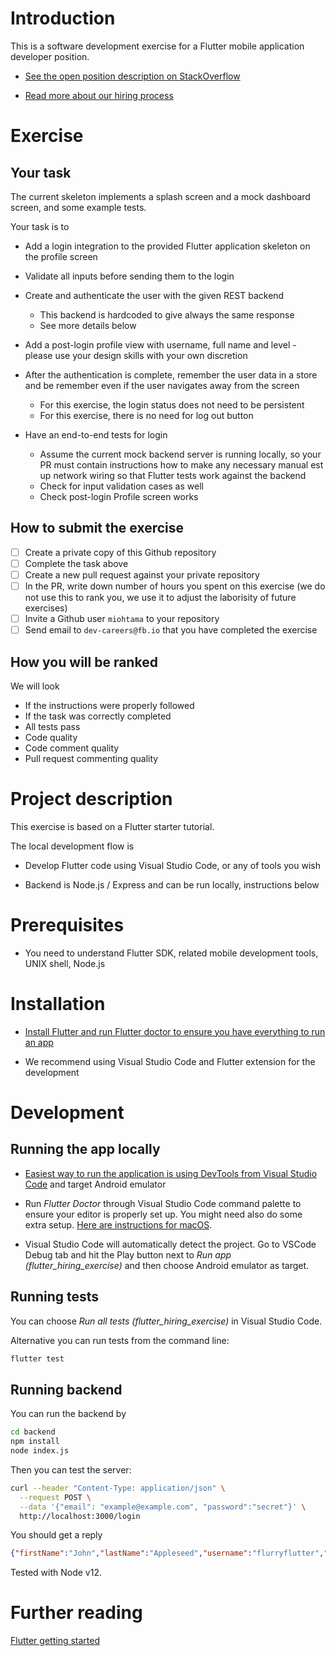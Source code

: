 # Introduction

This is a software development exercise for a Flutter mobile application developer position.

- [See the open position description on StackOverflow](https://stackoverflow.com/jobs/391155/flutter-developer-firstblood)

- [Read more about our hiring process](https://github.com/miohtama/how-to-hire-developers)

# Exercise

## Your task

The current skeleton implements a splash screen and a mock dashboard screen,
and some example tests.

Your task is to

- Add a login integration to the provided Flutter application skeleton
  on the profile screen

- Validate all inputs before sending them to the login

- Create and authenticate the user with the given REST backend
    * This backend is hardcoded to give always the same response
    * See more details below

- Add a post-login profile view with username, full name
  and level - please use your design skills with your own discretion

- After the authentication is complete, remember the user
  data in a store and be remember even if the user navigates away from the screen
    * For this exercise, the login status does not need to be persistent
    * For this exercise, there is no need for log out button

- Have an end-to-end tests for login
  * Assume the current mock backend server is running locally, so your PR must contain
    instructions how to make any necessary manual est up network wiring so that
    Flutter tests work against the backend
  * Check for input validation cases as well
  * Check post-login Profile screen works

## How to submit the exercise

- [ ] Create a private copy of this Github repository
- [ ] Complete the task above
- [ ] Create a new pull request against your private repository
- [ ] In the PR, write down number of hours you spent on this exercise (we do not use this to rank you, we use it to adjust the laborisity of future exercises)
- [ ] Invite a Github user `miohtama` to your repository
- [ ] Send email to `dev-careers@fb.io` that you have completed the exercise

## How you will be ranked

We will look

- If the instructions were properly followed
- If the task was correctly completed
- All tests pass
- Code quality
- Code comment quality
- Pull request commenting quality

# Project description

This exercise is based on a Flutter starter tutorial.

The local development flow is

* Develop Flutter code using Visual Studio Code, or any of tools you wish

* Backend is Node.js / Express and can be run locally, instructions below

# Prerequisites

* You need to understand Flutter SDK, related mobile development tools, UNIX shell, Node.js

# Installation

* [Install Flutter and run Flutter doctor to ensure you have everything to run an app](https://flutter.dev/docs/get-started/install)

* We recommend using Visual Studio Code and Flutter extension for the development

# Development

## Running the app locally

* [Easiest way to run the application is using DevTools from Visual Studio Code](https://flutter.dev/docs/development/tools/devtools/vscode)
  and target Android emulator

* Run *Flutter Doctor* through Visual Studio Code command palette to ensure your editor is properly set up. You might need also do some extra setup.
  [Here are instructions for macOS](https://stackoverflow.com/questions/61036745/invalid-arguments-cannot-find-executable-for-null-when-emulated-android-on/61869002#61869002).

* Visual Studio Code will automatically detect the project. Go to VSCode Debug tab and hit the Play button next to *Run app (flutter_hiring_exercise)* and then choose Android emulator as target.

## Running tests

You can choose *Run all tests (flutter_hiring_exercise)* in Visual Studio Code.

Alternative you can run tests from the command line:

```sh
flutter test
```

## Running backend

You can run the backend by

```sh
cd backend
npm install
node index.js
```

Then you can test the server:

```sh
curl --header "Content-Type: application/json" \
  --request POST \
  --data '{"email": "example@example.com", "password":"secret"}' \
  http://localhost:3000/login
```

You should get a reply

```json
{"firstName":"John","lastName":"Appleseed","username":"flurryflutter","level":"100"}
```

Tested with Node v12.

# Further reading

[Flutter getting started](https://flutter.dev/docs/get-started/codelab)

